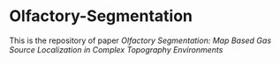 Olfactory-Segmentation
=====
This is the repository of paper _Olfactory Segmentation: Map Based Gas Source Localization in Complex Topography Environments_
